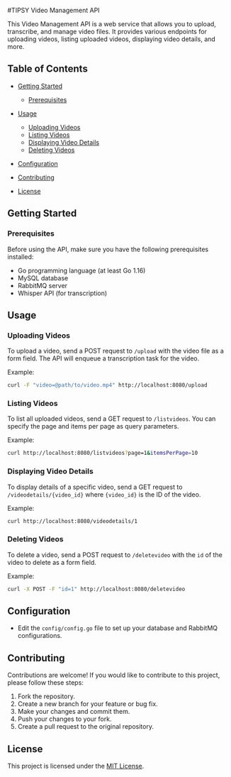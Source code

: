 
#TIPSY Video Management API

This Video Management API is a web service that allows you to upload, transcribe, and manage video files. It provides various endpoints for uploading videos, listing uploaded videos, displaying video details, and more.

## Table of Contents

- [Getting Started](#getting-started)
  - [Prerequisites](#prerequisites)
 
- [Usage](#usage)
  - [Uploading Videos](#uploading-videos)
  - [Listing Videos](#listing-videos)
  - [Displaying Video Details](#displaying-video-details)
  - [Deleting Videos](#deleting-videos)
- [Configuration](#configuration)
- [Contributing](#contributing)
- [License](#license)

## Getting Started

### Prerequisites

Before using the API, make sure you have the following prerequisites installed:

- Go programming language (at least Go 1.16)
- MySQL database
- RabbitMQ server
- Whisper API (for transcription)

## Usage

### Uploading Videos

To upload a video, send a POST request to `/upload` with the video file as a form field. The API will enqueue a transcription task for the video.

Example:

```bash
curl -F "video=@path/to/video.mp4" http://localhost:8080/upload
```

### Listing Videos

To list all uploaded videos, send a GET request to `/listvideos`. You can specify the page and items per page as query parameters.

Example:

```bash
curl http://localhost:8080/listvideos?page=1&itemsPerPage=10
```

### Displaying Video Details

To display details of a specific video, send a GET request to `/videodetails/{video_id}` where `{video_id}` is the ID of the video.

Example:

```bash
curl http://localhost:8080/videodetails/1
```

### Deleting Videos

To delete a video, send a POST request to `/deletevideo` with the `id` of the video to delete as a form field.

Example:

```bash
curl -X POST -F "id=1" http://localhost:8080/deletevideo
```

## Configuration

- Edit the `config/config.go` file to set up your database and RabbitMQ configurations.

## Contributing

Contributions are welcome! If you would like to contribute to this project, please follow these steps:

1. Fork the repository.
2. Create a new branch for your feature or bug fix.
3. Make your changes and commit them.
4. Push your changes to your fork.
5. Create a pull request to the original repository.

## License

This project is licensed under the [MIT License](LICENSE).


